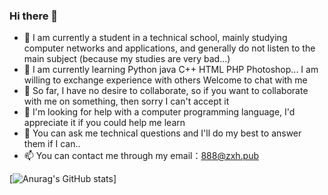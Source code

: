 ### Hi there 👋

- 🔭 I am currently a student in a technical school, mainly studying computer networks and applications, and generally do not listen to the main subject (because my studies are very bad...)
- 🌱 I am currently learning Python java C++ HTML PHP Photoshop... I am willing to exchange experience with others Welcome to chat with me
- 👯 So far, I have no desire to collaborate, so if you want to collaborate with me on something, then sorry I can't accept it
- 🤔 I'm looking for help with a computer programming language, I'd appreciate it if you could help me learn
- 💬 You can ask me technical questions and I'll do my best to answer them if I can..
- 📫 You can contact me through my email：888@zxh.pub

[![Anurag's GitHub stats](https://github-readme-stats.vercel.app/api?username=zuwias)]
